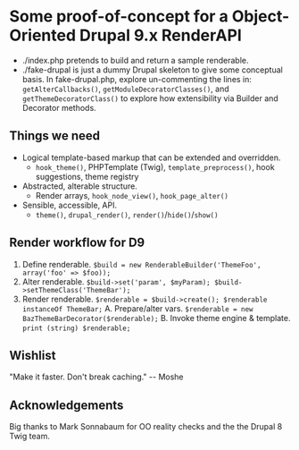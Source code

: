 # Some proof-of-concept for a Object-Oriented Drupal 9.x RenderAPI

* ./index.php pretends to build and return a sample renderable.
* ./fake-drupal is just a dummy Drupal skeleton to give some conceptual basis. 
  In fake-drupal.php, explore un-commenting the lines in: `getAlterCallbacks()`,
  `getModuleDecoratorClasses()`, and `getThemeDecoratorClass()` to explore how
  extensibility via Builder and Decorator methods.

## Things we need

* Logical template-based markup that can be extended and overridden.
   * `hook_theme()`, PHPTemplate (Twig), `template_preprocess()`, hook suggestions, theme registry
* Abstracted, alterable structure.
   * Render arrays, `hook_node_view()`, `hook_page_alter()`
* Sensible, accessible, API.
   * `theme()`, `drupal_render()`, `render()`/`hide()`/`show()`

## Render workflow for D9

1. Define renderable. `$build = new RenderableBuilder('ThemeFoo', array('foo' => $foo));`
2. Alter renderable. `$build->set('param', $myParam); $build->setThemeClass('ThemeBar');`
3. Render renderable. `$renderable = $build->create(); $renderable instanceOf ThemeBar;`
   A. Prepare/alter vars. `$renderable = new BazThemeBarDecorator($renderable);`
   B. Invoke theme engine & template. `print (string) $renderable;`

## Wishlist

"Make it faster. Don't break caching." -- Moshe

## Acknowledgements

Big thanks to Mark Sonnabaum for OO reality checks and the the Drupal 8 Twig
team.
